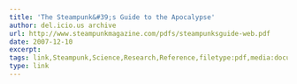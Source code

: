 ```yaml
---
title: 'The Steampunk&#39;s Guide to the Apocalypse'
author: del.icio.us archive
url: http://www.steampunkmagazine.com/pdfs/steampunksguide-web.pdf
date: 2007-12-10
excerpt: 
tags: link,Steampunk,Science,Research,Reference,filetype:pdf,media:document
type: link
---
```

